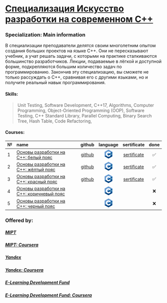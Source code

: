 # [Специализация Искусство разработки на современном C++](https://www.coursera.org/specializations/c-plus-plus-modern-development)

### Specialization: Main information

В специализации преподаватели делятся своим многолетним опытом создания больших проектов
на языке C++. Они не пересказывают учебник, а учат решать задачи, с которыми на практике
сталкиваются большинство разработчиков. Лекции, подаваемые в лёгкой и доступной форме,
подкрепляются большим количество задач по программированию. Закончив эту специализацию,
вы сможете не только рассуждать о C++, сравнивая его с другими языками, но и получите
реальный навык программирования.

#### Skills:
> Unit Testing,
> Software Development,
> C++17,
> Algorithms,
> Computer Programming,
> Object-Oriented Programming (OOP),
> Software Testing,
> C++ Standard Library,
> Parallel Computing,
> Binary Search Tree,
> Hash Table,
> Code Refactoring,

#### Courses:
| № | name |  github | language | sertificate | done |
| :--- | :--- | :---: | :---: | :---: | :---: |
| 1 | [Основы разработки на C++: белый пояс](https://www.coursera.org/learn/c-plus-plus-white?specialization=c-plus-plus-modern-development) | [github](https://github.com/Xelerezex/learning-space/tree/learning-space/coursera-courses/specialization-the-art-of-development-in-modern-c%2B%2B/1-white-belt) | [<img src="https://github.com/Xelerezex/account-decoration/blob/main/cpp-logo.png" width="25" />](https://en.cppreference.com/w/) | [sertificate](https://github.com/Xelerezex/learning-space/blob/learning-space/coursera-courses/specialization-the-art-of-development-in-modern-c%2B%2B/1-white-belt/certificate-c%2B%2B-white-belt.pdf) | ✅ |
| 2 | [Основы разработки на C++: жёлтый пояс](https://www.coursera.org/learn/c-plus-plus-yellow?specialization=c-plus-plus-modern-development) | [github](https://github.com/Xelerezex/learning-space/tree/learning-space/coursera-courses/specialization-the-art-of-development-in-modern-c%2B%2B/2-yellow-belt) | [<img src="https://github.com/Xelerezex/account-decoration/blob/main/cpp-logo.png" width="25" />](https://en.cppreference.com/w/) | [sertificate](https://github.com/Xelerezex/learning-space/blob/learning-space/coursera-courses/specialization-the-art-of-development-in-modern-c%2B%2B/2-yellow-belt/certificate-c%2B%2B-yellow-belt.pdf) |  ✅ |
| 3 | [Основы разработки на C++: красный пояс](https://www.coursera.org/learn/c-plus-plus-red?specialization=c-plus-plus-modern-development) | [github](https://github.com/Xelerezex/learning-space/tree/learning-space/coursera-courses/specialization-the-art-of-development-in-modern-c%2B%2B/3-red-belt) | [<img src="https://github.com/Xelerezex/account-decoration/blob/main/cpp-logo.png" width="25" />](https://en.cppreference.com/w/) | [sertificate](https://github.com/Xelerezex/learning-space/blob/learning-space/coursera-courses/specialization-the-art-of-development-in-modern-c%2B%2B/3-red-belt/certificate-c%2B%2B-red-belt.pdf) |  ✅ |
| 4 | [Основы разработки на С++: коричневый пояс](https://www.coursera.org/learn/c-plus-plus-brown?specialization=c-plus-plus-modern-development) | []() | [<img src="https://github.com/Xelerezex/account-decoration/blob/main/cpp-logo.png" width="25" />](https://en.cppreference.com/w/) | []() |  ❌ |
| 5 | [Основы разработки на С++: черный пояс](https://www.coursera.org/learn/c-plus-plus-black?specialization=c-plus-plus-modern-development) | []() | [<img src="https://github.com/Xelerezex/account-decoration/blob/main/cpp-logo.png" width="25" />](https://en.cppreference.com/w/) | []() |  ❌ |

### Offered by:

##### [MIPT](https://mipt.ru/english/)
##### [MIPT: Coursera](https://www.coursera.org/mipt)

##### [Yandex](https://yandex.com/company/)
##### [Yandex: Coursera](https://www.coursera.org/yandex)

##### [E-Learning Development Fund](https://eldf.net/)
##### [E-Learning Development Fund: Coursera](https://www.coursera.org/eldf)

